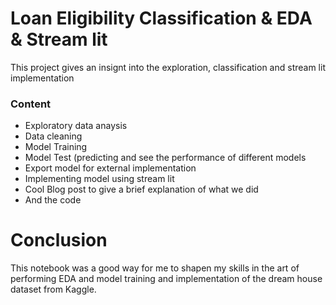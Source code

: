 # Loan Eligibility Classification & EDA & Stream lit

This project gives an insignt into the exploration, classification and stream lit implementation

### Content
* Exploratory data anaysis
* Data cleaning 
* Model Training
* Model Test (predicting and see the performance of different models
* Export model for external implementation
* Implementing model using stream lit
* Cool Blog post to give a brief explanation of what we did
* And the code 



# Conclusion
This notebook was a good way for me to shapen my skills in the art of performing EDA and model training and implementation
of the dream house dataset from Kaggle.
